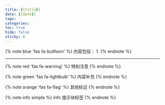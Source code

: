 ```yaml
---
title: {{title}}
date: {{date}}
tags: 
categories: 
toc: true
hide: false
sticky: 0
---
```


{% note blue 'fas fa-bullhorn' %}
内容包括：
1. 
{% endnote %}

---

{% note red 'fas fa-warning' %}
特别注意
{% endnote %}

{% note green 'fas fa-lightbulb' %}
内容补充
{% endnote %}

{% note orange 'fas fa-flag' %}
其他标记
{% endnote %}

{% note info simple %} 
info 提示块标签
{% endnote %}